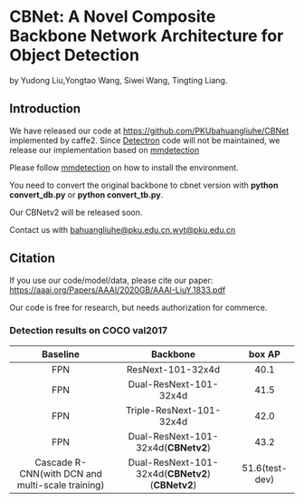 # CBNet: A Novel Composite Backbone Network Architecture for Object Detection

by Yudong Liu,Yongtao Wang, Siwei Wang, Tingting Liang.

## Introduction

We have released our code at https://github.com/PKUbahuangliuhe/CBNet implemented by caffe2. Since [Detectron](https://github.com/facebookresearch/Detectron) code will not be maintained, we release our implementation based on [mmdetection](https://github.com/open-mmlab/mmdetection)

Please follow [mmdetection](https://github.com/open-mmlab/mmdetection) on how to install the environment.

You need to convert the original backbone to cbnet version with **python convert_db.py** or **python convert_tb.py**.

Our CBNetv2 will be released soon.

Contact us with bahuangliuhe@pku.edu.cn,wyt@pku.edu.cn


## Citation

If you use our code/model/data, please cite our paper:
https://aaai.org/Papers/AAAI/2020GB/AAAI-LiuY.1833.pdf

Our code is free for research, but needs authorization for commerce.


### Detection results on COCO val2017

|  Baseline |   Backbone          | box AP |                 
| :-------------: | :-----: | :-----: |
|     FPN   |   ResNext-101-32x4d     |  40.1  |
|     FPN   |   Dual-ResNext-101-32x4d  | 41.5  |
|     FPN   |   Triple-ResNext-101-32x4d  | 42.0  |
|     FPN   |   Dual-ResNext-101-32x4d(**CBNetv2**)  | 43.2  |
|Cascade R-CNN(with DCN and multi-scale training)| Dual-ResNext-101-32x4d(**CBNetv2**)(**CBNetv2**)|51.6(test-dev) |
